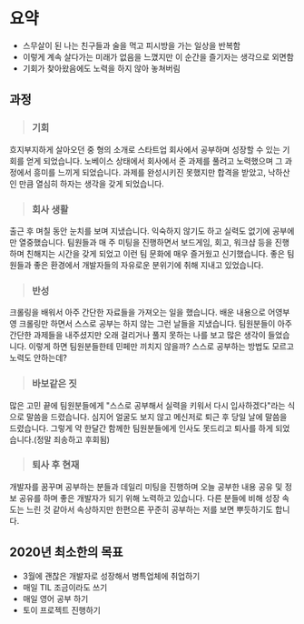 # 요약  

- 스무살이 된 나는 친구들과 술을 먹고 피시방을 가는 일상을 반복함 
- 이렇게 계속 살다가는 미래가 없음을 느꼈지만 이 순간을 즐기자는 생각으로 외면함
- 기회가 찾아왔음에도 노력을 하지 않아 놓쳐버림

## 과정

>### 기회 
흐지부지하게 살아오던 중 형의 소개로 스타트업 회사에서 공부하며 성장할 수 있는 기회를 얻게 되었습니다. 
노베이스 상태에서 회사에서 준 과제를 풀려고 노력했으며 그 과정에서 흥미를 느끼게 되었습니다. 
과제를 완성시키진 못했지만 합격을 받았고, 낙하산인 만큼 열심히 하자는 생각을 갖게 되었습니다.  

>### 회사 생활
출근 후 며칠 동안 눈치를 보며 지냈습니다. 익숙하지 않기도 하고 실력도 없기에 공부에만 열중했습니다. 
팀원들과 매 주 미팅을 진행하면서 보드게임, 회고, 워크샵 등을 진행하며 친해지는 시간을 갖게 되었고 이런 팀 문화에 매우 즐거웠고 신기했습니다. 
좋은 팀원들과 좋은 환경에서 개발자들의 자유로운 분위기에 취해 지내고 있었습니다. 

>### 반성
크롤링을 배워서 아주 간단한 자료들을 가져오는 일을 했습니다. 
배운 내용으로 어영부영 크롤링만 하면서 스스로 공부는 하지 않는 그런 날들을 지냈습니다. 
팀원분들이 아주 간단한 과제들을 내주셨지만 오래 걸리거나 풀지 못하는 나를 보고 많은 생각이 들었습니다. 
이렇게 하면 팀원분들한테 민페만 끼치지 않을까? 스스로 공부하는 방법도 모르고 노력도 안하는데? 

>### 바보같은 짓
많은 고민 끝에 팀원분들에게 "스스로 공부해서 실력을 키워서 다시 입사하겠다"라는 식으로 말씀을 드렸습니다. 
심지어 얼굴도 보지 않고 메신저로 퇴근 후 당일 날에 말씀을 드렸습니다. 
그렇게 약 한달간 함께한 팀원분들에게 인사도 못드리고 퇴사를 하게 되었습니다.(정말 죄송하고 후회됨) 

>### 퇴사 후 현재
개발자를 꿈꾸며 공부하는 분들과 데일리 미팅을 진행하며 오늘 공부한 내용 공유 및 정보 공유를 하며 좋은 개발자가 되기 위해 노력하고 있습니다. 
다른 분들에 비해 성장 속도는 느린 것 같아서 속상하지만 한편으론 꾸준히 공부하는 저를 보면 뿌듯하기도 합니다. 

## 2020년 최소한의 목표
- 3월에 괜찮은 개발자로 성장해서 병특업체에 취업하기
- 매일 TIL 조금이라도 쓰기
- 매일 영어 공부 하기
- 토이 프로젝트 진행하기
